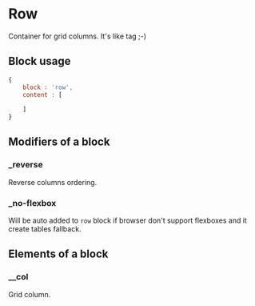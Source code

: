 # Row

Container for grid columns. It's like <tr> tag ;-)

## Block usage

``` js
{
    block : 'row',
    content : [
        
    ]
}
```

## Modifiers of a block

### _reverse

Reverse columns ordering.

### _no-flexbox

Will be auto added to `row` block if browser don't support flexboxes and it create
tables fallback.

## Elements of a block

### __col

Grid column.
